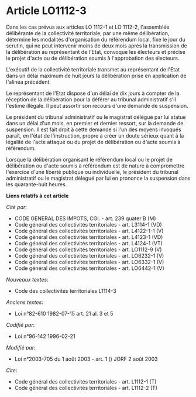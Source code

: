 # Article LO1112-3

Dans les cas prévus aux articles LO 1112-1 et LO 1112-2, l'assemblée délibérante de la collectivité territoriale, par une
même délibération, détermine les modalités d'organisation du référendum local, fixe le jour du scrutin, qui ne peut
intervenir moins de deux mois après la transmission de la délibération au représentant de l'Etat, convoque les électeurs et
précise le projet d'acte ou de délibération soumis à l'approbation des électeurs.

L'exécutif de la collectivité territoriale transmet au représentant de l'Etat dans un délai maximum de huit jours la
délibération prise en application de l'alinéa précédent.

Le représentant de l'Etat dispose d'un délai de dix jours à compter de la réception de la délibération pour la déférer au
tribunal administratif s'il l'estime illégale. Il peut assortir son recours d'une demande de suspension.

Le président du tribunal administratif ou le magistrat délégué par lui statue dans un délai d'un mois, en premier et dernier
ressort, sur la demande de suspension. Il est fait droit à cette demande si l'un des moyens invoqués paraît, en l'état de
l'instruction, propre à créer un doute sérieux quant à la légalité de l'acte attaqué ou du projet de délibération ou d'acte
soumis à référendum.

Lorsque la délibération organisant le référendum local ou le projet de délibération ou d'acte soumis à référendum est de
nature à compromettre l'exercice d'une liberté publique ou individuelle, le président du tribunal administratif ou le
magistrat délégué par lui en prononce la suspension dans les quarante-huit heures.

**Liens relatifs à cet article**

_Cité par_:

  - CODE GENERAL DES IMPOTS, CGI. - art. 239 quater B (M)
  - Code général des collectivités territoriales - art. L3114-1 (VD)
  - Code général des collectivités territoriales - art. L4122-1-1 (V)
  - Code général des collectivités territoriales - art. L4123-1 (VD)
  - Code général des collectivités territoriales - art. L4124-1 (VT)
  - Code général des collectivités territoriales - art. LO1112-9 (V)
  - Code général des collectivités territoriales - art. LO6232-1 (V)
  - Code général des collectivités territoriales - art. LO6332-1 (V)
  - Code général des collectivités territoriales - art. LO6442-1 (V)

_Nouveaux textes_:

  - Code des collectivités territoriales L1114-3

_Anciens textes_:

  - Loi n°82-610 1982-07-15 art. 21 al. 3 et 5

_Codifié par_:

  - Loi n°96-142 1996-02-21

_Modifié par_:

  - Loi n°2003-705 du 1 août 2003 - art. 1 () JORF 2 août 2003

_Cite_:

  - Code général des collectivités territoriales - art. L1112-1 (T)
  - Code général des collectivités territoriales - art. L1112-2 (T)
